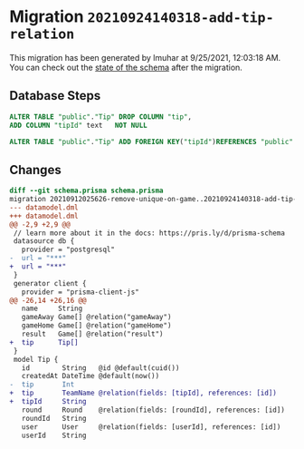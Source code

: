 # Migration `20210924140318-add-tip-relation`

This migration has been generated by lmuhar at 9/25/2021, 12:03:18 AM.
You can check out the [state of the schema](./schema.prisma) after the migration.

## Database Steps

```sql
ALTER TABLE "public"."Tip" DROP COLUMN "tip",
ADD COLUMN "tipId" text   NOT NULL 

ALTER TABLE "public"."Tip" ADD FOREIGN KEY("tipId")REFERENCES "public"."TeamName"("id") ON DELETE CASCADE ON UPDATE CASCADE
```

## Changes

```diff
diff --git schema.prisma schema.prisma
migration 20210912025626-remove-unique-on-game..20210924140318-add-tip-relation
--- datamodel.dml
+++ datamodel.dml
@@ -2,9 +2,9 @@
 // learn more about it in the docs: https://pris.ly/d/prisma-schema
 datasource db {
   provider = "postgresql"
-  url = "***"
+  url = "***"
 }
 generator client {
   provider = "prisma-client-js"
@@ -26,14 +26,16 @@
   name     String
   gameAway Game[] @relation("gameAway")
   gameHome Game[] @relation("gameHome")
   result   Game[] @relation("result")
+  tip      Tip[]
 }
 model Tip {
   id        String   @id @default(cuid())
   createdAt DateTime @default(now())
-  tip       Int
+  tip       TeamName @relation(fields: [tipId], references: [id])
+  tipId     String
   round     Round    @relation(fields: [roundId], references: [id])
   roundId   String
   user      User     @relation(fields: [userId], references: [id])
   userId    String
```


